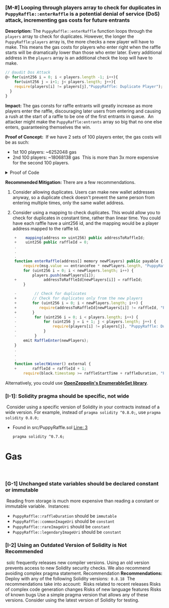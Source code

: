 ### [M-#] Looping through players array to check for duplicates in `PuppyRaffle::enterRaffle` is a potential denial of service (DoS) attack, incrementing gas costs for future entrants

**Description:** The `PuppyRaffle::enterRaffle` function loops through the `players` array to check for duplicates. However, the longer the `PuppyRaffle:players` array is, the more checks a new player will have to make. This means the gas costs for players who enter right when the raffle starts will be dramatically lower than those who enter later. Every additional address in the `players` array is an additional check the loop will have to make.
​
```javascript
// @audit Dos Attack
@> for(uint256 i = 0; i < players.length -1; i++){
    for(uint256 j = i+1; j< players.length; j++){
    require(players[i] != players[j],"PuppyRaffle: Duplicate Player");
  }
}
```

**Impact:** The gas consts for raffle entrants will greatly increase as more players enter the raffle, discouraging later users from entering and causing a rush at the start of a raffle to be one of the first entrants in queue.
​
An attacker might make the `PuppyRaffle:entrants` array so big that no one else enters, guaranteeing themselves the win.

**Proof of Concept:**
​
If we have 2 sets of 100 players enter, the gas costs will be as such:
- 1st 100 players: ~6252048 gas
- 2nd 100 players: ~18068138 gas
​
This is more than 3x more expensive for the second 100 players.
​
<details>
<summary>Proof of Code</summary>
​Place the following test into `PuppyRaffleTest.t.sol`.

```javascript
    function testDenialOfService() public {
        // Foundry lets us set a gas price
        vm.txGasPrice(1);

        // Creates 100 addresses
        uint256 playersNum = 100;
        address[] memory players = new address[](playersNum);
        for (uint256 i = 0; i < players.length; i++) {
            players[i] = address(i);
        }

        // Gas calculations for first 100 players
        uint256 gasStart = gasleft();
        puppyRaffle.enterRaffle{value: entranceFee * players.length}(players);
        uint256 gasEnd = gasleft();
        uint256 gasUsedFirst = (gasStart - gasEnd) * tx.gasprice;
        console.log("Gas cost of the first 100 players: ", gasUsedFirst);

        // Creates another array of 100 players
        address[] memory playersTwo = new address[](playersNum);
        for (uint256 i = 0; i < playersTwo.length; i++) {
            playersTwo[i] = address(i + playersNum);
        }

        // Gas calculations for second 100 players
        uint256 gasStartTwo = gasleft();
        puppyRaffle.enterRaffle{value: entranceFee * players.length}(playersTwo);
        uint256 gasEndTwo = gasleft();
        uint256 gasUsedSecond = (gasStartTwo - gasEndTwo) * tx.gasprice;
        console.log("Gas cost of the second 100 players: ", gasUsedSecond);

        assert(gasUsedSecond > gasUsedFirst);
    }
```
​
</details>

**Recommended Mitigation:** There are a few recommendations.

1. Consider allowing duplicates. Users can make new wallet addresses anyway, so a duplicate check doesn't prevent the same person from entering multiple times, only the same wallet address.

2. Consider using a mapping to check duplicates. This would allow you to check for duplicates in constant time, rather than linear time. You could have each raffle have a uint256 id, and the mapping would be a player address mapped to the raffle Id.

```javascript
    +    mapping(address => uint256) public addressToRaffleId;
    +    uint256 public raffleId = 0;
    .
    .
    .
    function enterRaffle(address[] memory newPlayers) public payable {
        require(msg.value == entranceFee * newPlayers.length, "PuppyRaffle: Must send enough to enter raffle");
        for (uint256 i = 0; i < newPlayers.length; i++) {
            players.push(newPlayers[i]);
    +            addressToRaffleId[newPlayers[i]] = raffleId;
        }

    -        // Check for duplicates
    +       // Check for duplicates only from the new players
    +       for (uint256 i = 0; i < newPlayers.length; i++) {
    +          require(addressToRaffleId[newPlayers[i]] != raffleId, "PuppyRaffle: Duplicate player");
    +       }
    -        for (uint256 i = 0; i < players.length; i++) {
    -            for (uint256 j = i + 1; j < players.length; j++) {
    -                require(players[i] != players[j], "PuppyRaffle: Duplicate player");
    -            }
    -        }
        emit RaffleEnter(newPlayers);
    }
    .
    .
    .
    function selectWinner() external {
    +       raffleId = raffleId + 1;
        require(block.timestamp >= raffleStartTime + raffleDuration, "PuppyRaffle: Raffle not over");
```

Alternatively, you could use **[OpenZeppelin's EnumerableSet library](https://docs.openzeppelin.com/contracts/5.x/api/utils#EnumerableSet)**.

### [I-1]: Solidity pragma should be specific, not wide
​
Consider using a specific version of Solidity in your contracts instead of a wide version. For example, instead of `pragma solidity ^0.8.0;`, use `pragma solidity 0.8.0;`
​
- Found in src/PuppyRaffle.sol [Line: 3](src/PuppyRaffle.sol#L3)
​
	```solidity
	pragma solidity ^0.7.6;
	```
# Gas
​
### [G-1] Unchanged state variables should be declared constant or immutable
​
Reading from storage is much more expensive than reading a constant or immutable variable.
​
Instances:
​
- `PuppyRaffle::raffleDuration` should be `immutable`
- `PuppyRaffle::commonImageUri` should be `constant`
- `PuppyRaffle::rareImageUri` should be `constant`
- `PuppyRaffle::legendaryImageUri` should be `constant`

### [I-2] Using an Outdated Version of Solidity is Not Recommended
​
solc frequently releases new compiler versions. Using an old version prevents access to new Solidity security checks. We also recommend avoiding complex pragma statement.
Recommendation
​
**Recommendations:**
​
Deploy with any of the following Solidity versions:
​
    `0.8.18`
​
The recommendations take into account:
​
    Risks related to recent releases
    Risks of complex code generation changes
    Risks of new language features
    Risks of known bugs
​
Use a simple pragma version that allows any of these versions. Consider using the latest version of Solidity for testing.
